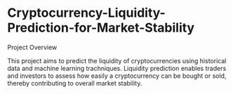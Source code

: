 # Cryptocurrency-Liquidity-Prediction-for-Market-Stability

Project Overview

This project aims to predict the liquidity of cryptocurrencies using historical data and machine learning trachniques. Liquidity prediction enables traders and investors to assess how easily a cryptocurrency can be bought or sold, thereby contributing to overall market stability.
